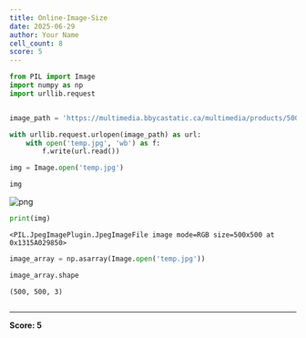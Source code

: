```yaml
---
title: Online-Image-Size
date: 2025-06-29
author: Your Name
cell_count: 8
score: 5
---
```


```python
from PIL import Image
import numpy as np
import urllib.request
```


```python

image_path = 'https://multimedia.bbycastatic.ca/multimedia/products/500x500/107/10736/10736343.jpg'
```


```python
with urllib.request.urlopen(image_path) as url:
    with open('temp.jpg', 'wb') as f:
        f.write(url.read())

img = Image.open('temp.jpg')
```


```python
img
```




    
![png](/pynotes/images/online-image-size_3_0.png)
    




```python
print(img)
```

    <PIL.JpegImagePlugin.JpegImageFile image mode=RGB size=500x500 at 0x1315A029850>
    


```python
image_array = np.asarray(Image.open('temp.jpg'))
```


```python
image_array.shape
```




    (500, 500, 3)




```python

```


---
**Score: 5**